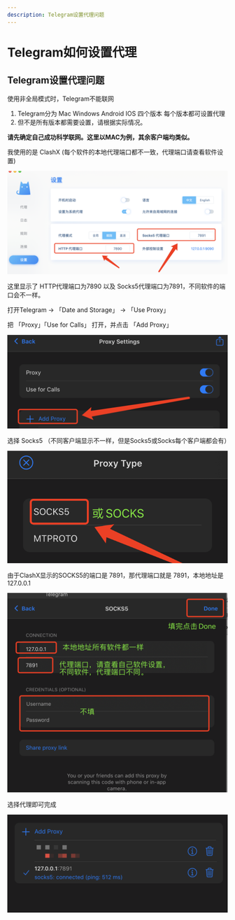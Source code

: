 ```yaml
---
description: Telegram设置代理问题
---
```


# Telegram如何设置代理

## Telegram设置代理问题

使用非全局模式时，Telegram不能联网

1. Telegram分为 Mac Windows Android IOS 四个版本 每个版本都可设置代理
2. 但不是所有版本都需要设置，请根据实际情况。

**请先确定自己成功科学联网。这里以MAC为例，其余客户端均类似。**

我使用的是 ClashX \(每个软件的本地代理端口都不一致，代理端口请查看软件设置\)

![](../.gitbook/assets/wechat29679f8a42dc6d2796479f6670cdbccf.png)

这里显示了 HTTP代理端口为7890 以及 Socks5代理端口为7891，不同软件的端口会不一样。

打开Telegram -&gt; 「Date and Storage」 -&gt; 「Use Proxy」

把 「Proxy」「Use for Calls」 打开，并点击 「Add Proxy」

![](../.gitbook/assets/wechat8890907e86e07bf126fa0eec40905297.png)

选择 Socks5 （不同客户端显示不一样，但是Socks5或Socks每个客户端都会有）

![](../.gitbook/assets/wechatb7b917c7babffd8338ae269788ea08bc.png)

由于ClashX显示的SOCKS5的端口是 7891，那代理端口就是 7891，本地地址是127.0.0.1

![](../.gitbook/assets/wechat30e44b836d65fae7963d6d29cd0e295c.png)

选择代理即可完成

![](../.gitbook/assets/wechata0d9587f70a2d20be31a93f125896a08.png)

